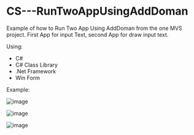 # CS---RunTwoAppUsingAddDoman
Example of how to Run Two App Using AddDoman from the one MVS project.
First App for input Text, second App for draw input text.

Using:
- C#
- C# Class Library 
- .Net Framework
- Win Form

Example: 

![image](https://github.com/user-attachments/assets/b9d0472f-ab49-48ed-8ebe-41c8a7227966)

![image](https://github.com/user-attachments/assets/1b9f3b04-a0c1-4ba5-9317-d6480268ab59)

![image](https://github.com/user-attachments/assets/4d80a41f-5742-4df2-9f0e-40841a25b7e3)

